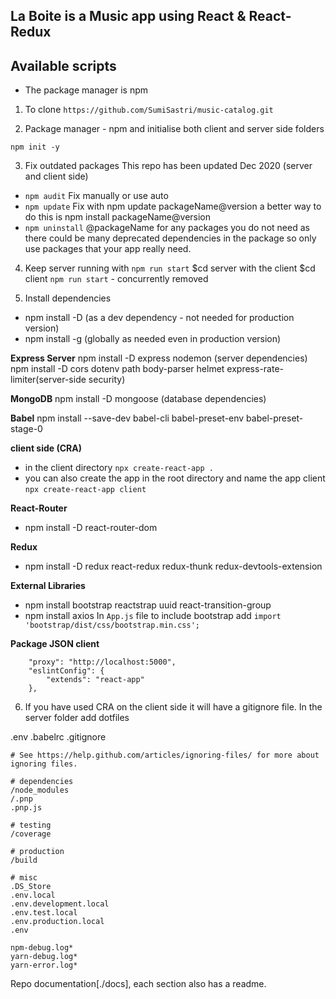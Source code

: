 ## La Boite is a Music app using React & React-Redux

## Available scripts

- The package manager is npm 

1. To clone 
```https://github.com/SumiSastri/music-catalog.git```

2. Package manager - npm and initialise both client and server side folders 

```npm init -y``` 

3.   Fix outdated packages This repo has been updated Dec 2020 (server and client side)

- ```npm audit``` Fix manually or use auto
- ```npm update``` Fix with npm update packageName@version a better way to do this is npm install packageName@version
- ```npm uninstall``` @packageName for any packages you do not need as there could be many deprecated dependencies in the package so only use packages that your app really need.

4. Keep server running with ```npm run start```  $cd server
with the client $cd client ```npm run start``` - concurrently removed

5. Install dependencies 

- npm install -D (as a dev dependency - not needed for production version)
- npm install -g (globally as needed even in production version)

**Express Server** 
npm install -D  express nodemon (server dependencies)
npm install -D cors dotenv path body-parser helmet express-rate-limiter(server-side security)

**MongoDB**
npm install -D  mongoose (database dependencies)

**Babel**
npm install --save-dev babel-cli babel-preset-env babel-preset-stage-0
 
**client side (CRA)**

- in the client directory ```npx create-react-app .```
- you can also create the app in the root directory and name the app client ```npx create-react-app client```

**React-Router**
- npm install -D react-router-dom

**Redux**
- npm install -D redux react-redux redux-thunk redux-devtools-extension

**External Libraries**
- npm install bootstrap reactstrap uuid react-transition-group
- npm install axios
In ```App.js``` file to include bootstrap add ```import 'bootstrap/dist/css/bootstrap.min.css';```

__Package JSON client__

```
	"proxy": "http://localhost:5000",
	"eslintConfig": {
		"extends": "react-app"
	},
```
6. If you have used CRA on the client side it will have a gitignore file. In the server folder add dotfiles

.env 
.babelrc
.gitignore 
 
 ```
 # See https://help.github.com/articles/ignoring-files/ for more about ignoring files.

# dependencies
/node_modules
/.pnp
.pnp.js

# testing
/coverage

# production
/build

# misc
.DS_Store
.env.local
.env.development.local
.env.test.local
.env.production.local
.env

npm-debug.log*
yarn-debug.log*
yarn-error.log*
```
 Repo documentation[./docs], each section also has a readme.